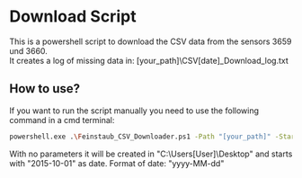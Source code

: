 # Download Script

This is a powershell script to download the CSV data from the sensors 3659 und 3660.<br>
It creates a log of missing data in: [your_path]\CSV\[date]_Download_log.txt

## How to use?

If you want to run the script manually you need to use the following command in a cmd terminal:
```bash
powershell.exe .\Feinstaub_CSV_Downloader.ps1 -Path "[your_path]" -Start_Date "[start_date]"
```

With no parameters it will be created in "C:\Users\[User]\Desktop" and starts with "2015-10-01" as date.
Format of date: "yyyy-MM-dd"